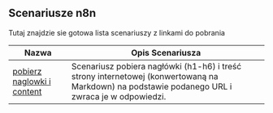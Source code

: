 ## Scenariusze n8n

Tutaj znajdzie sie gotowa lista scenariuszy z linkami do pobrania

| Nazwa | Opis Scenariusza |
|---|---|
| [pobierz naglowki i content](./pobierz_naglowki_i_content.json) | Scenariusz pobiera nagłówki (h1-h6) i treść strony internetowej (konwertowaną na Markdown) na podstawie podanego URL i zwraca je w odpowiedzi. |
